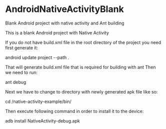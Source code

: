 # AndroidNativeActivityBlank
Blank Android project with native activity and Ant building  

This is a blank Android project with Native Activity

If you do not have build.xml file in the root directory of the project
you need first generate it:

android update project --path .

That will generate build.xml file that is required for building with ant
Then we need to run:

ant debug

Next we have to change to directory with newly generated apk file like so:

cd /native-activity-example/bin/

Then execute following command in order to install it to the device:

adb install NativeActivity-debug.apk

